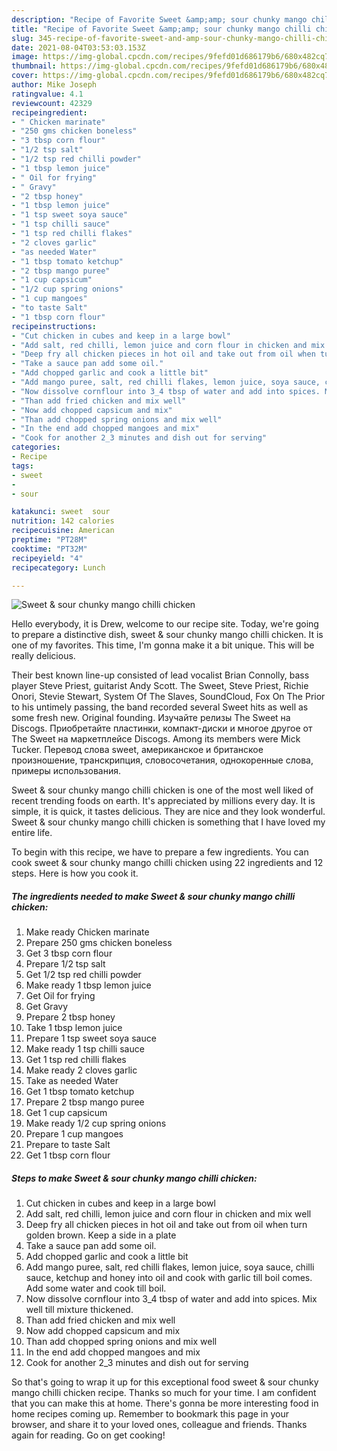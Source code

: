 ```yaml
---
description: "Recipe of Favorite Sweet &amp;amp; sour chunky mango chilli chicken"
title: "Recipe of Favorite Sweet &amp;amp; sour chunky mango chilli chicken"
slug: 345-recipe-of-favorite-sweet-and-amp-sour-chunky-mango-chilli-chicken
date: 2021-08-04T03:53:03.153Z
image: https://img-global.cpcdn.com/recipes/9fefd01d686179b6/680x482cq70/sweet-sour-chunky-mango-chilli-chicken-recipe-main-photo.jpg
thumbnail: https://img-global.cpcdn.com/recipes/9fefd01d686179b6/680x482cq70/sweet-sour-chunky-mango-chilli-chicken-recipe-main-photo.jpg
cover: https://img-global.cpcdn.com/recipes/9fefd01d686179b6/680x482cq70/sweet-sour-chunky-mango-chilli-chicken-recipe-main-photo.jpg
author: Mike Joseph
ratingvalue: 4.1
reviewcount: 42329
recipeingredient:
- " Chicken marinate"
- "250 gms chicken boneless"
- "3 tbsp corn flour"
- "1/2 tsp salt"
- "1/2 tsp red chilli powder"
- "1 tbsp lemon juice"
- " Oil for frying"
- " Gravy"
- "2 tbsp honey"
- "1 tbsp lemon juice"
- "1 tsp sweet soya sauce"
- "1 tsp chilli sauce"
- "1 tsp red chilli flakes"
- "2 cloves garlic"
- "as needed Water"
- "1 tbsp tomato ketchup"
- "2 tbsp mango puree"
- "1 cup capsicum"
- "1/2 cup spring onions"
- "1 cup mangoes"
- "to taste Salt"
- "1 tbsp corn flour"
recipeinstructions:
- "Cut chicken in cubes and keep in a large bowl"
- "Add salt, red chilli, lemon juice and corn flour in chicken and mix well"
- "Deep fry all chicken pieces in hot oil and take out from oil when turn golden brown. Keep a side in a plate"
- "Take a sauce pan add some oil."
- "Add chopped garlic and cook a little bit"
- "Add mango puree, salt, red chilli flakes, lemon juice, soya sauce, chilli sauce, ketchup and honey into oil and cook with garlic till boil comes. Add some water and cook till boil."
- "Now dissolve cornflour into 3_4 tbsp of water and add into spices. Mix well till mixture thickened."
- "Than add fried chicken and mix well"
- "Now add chopped capsicum and mix"
- "Than add chopped spring onions and mix well"
- "In the end add chopped mangoes and mix"
- "Cook for another 2_3 minutes and dish out for serving"
categories:
- Recipe
tags:
- sweet
- 
- sour

katakunci: sweet  sour 
nutrition: 142 calories
recipecuisine: American
preptime: "PT28M"
cooktime: "PT32M"
recipeyield: "4"
recipecategory: Lunch

---
```



![Sweet &amp; sour chunky mango chilli chicken](https://img-global.cpcdn.com/recipes/9fefd01d686179b6/680x482cq70/sweet-sour-chunky-mango-chilli-chicken-recipe-main-photo.jpg)

Hello everybody, it is Drew, welcome to our recipe site. Today, we're going to prepare a distinctive dish, sweet &amp; sour chunky mango chilli chicken. It is one of my favorites. This time, I'm gonna make it a bit unique. This will be really delicious.

Their best known line-up consisted of lead vocalist Brian Connolly, bass player Steve Priest, guitarist Andy Scott. The Sweet, Steve Priest, Richie Onori, Stevie Stewart, System Of The Slaves, SoundCloud, Fox On The Prior to his untimely passing, the band recorded several Sweet hits as well as some fresh new. Original founding. Изучайте релизы The Sweet на Discogs. Приобретайте пластинки, компакт-диски и многое другое от The Sweet на маркетплейсе Discogs. Among its members were Mick Tucker. Перевод слова sweet, американское и британское произношение, транскрипция, словосочетания, однокоренные слова, примеры использования.

Sweet &amp; sour chunky mango chilli chicken is one of the most well liked of recent trending foods on earth. It's appreciated by millions every day. It is simple, it is quick, it tastes delicious. They are nice and they look wonderful. Sweet &amp; sour chunky mango chilli chicken is something that I have loved my entire life.


To begin with this recipe, we have to prepare a few ingredients. You can cook sweet &amp; sour chunky mango chilli chicken using 22 ingredients and 12 steps. Here is how you cook it.

<!--inarticleads1-->

##### The ingredients needed to make Sweet &amp; sour chunky mango chilli chicken:

1. Make ready  Chicken marinate
1. Prepare 250 gms chicken boneless
1. Get 3 tbsp corn flour
1. Prepare 1/2 tsp salt
1. Get 1/2 tsp red chilli powder
1. Make ready 1 tbsp lemon juice
1. Get  Oil for frying
1. Get  Gravy
1. Prepare 2 tbsp honey
1. Take 1 tbsp lemon juice
1. Prepare 1 tsp sweet soya sauce
1. Make ready 1 tsp chilli sauce
1. Get 1 tsp red chilli flakes
1. Make ready 2 cloves garlic
1. Take as needed Water
1. Get 1 tbsp tomato ketchup
1. Prepare 2 tbsp mango puree
1. Get 1 cup capsicum
1. Make ready 1/2 cup spring onions
1. Prepare 1 cup mangoes
1. Prepare to taste Salt
1. Get 1 tbsp corn flour




<!--inarticleads2-->

##### Steps to make Sweet &amp; sour chunky mango chilli chicken:

1. Cut chicken in cubes and keep in a large bowl
1. Add salt, red chilli, lemon juice and corn flour in chicken and mix well
1. Deep fry all chicken pieces in hot oil and take out from oil when turn golden brown. Keep a side in a plate
1. Take a sauce pan add some oil.
1. Add chopped garlic and cook a little bit
1. Add mango puree, salt, red chilli flakes, lemon juice, soya sauce, chilli sauce, ketchup and honey into oil and cook with garlic till boil comes. Add some water and cook till boil.
1. Now dissolve cornflour into 3_4 tbsp of water and add into spices. Mix well till mixture thickened.
1. Than add fried chicken and mix well
1. Now add chopped capsicum and mix
1. Than add chopped spring onions and mix well
1. In the end add chopped mangoes and mix
1. Cook for another 2_3 minutes and dish out for serving




So that's going to wrap it up for this exceptional food sweet &amp; sour chunky mango chilli chicken recipe. Thanks so much for your time. I am confident that you can make this at home. There's gonna be more interesting food in home recipes coming up. Remember to bookmark this page in your browser, and share it to your loved ones, colleague and friends. Thanks again for reading. Go on get cooking!
